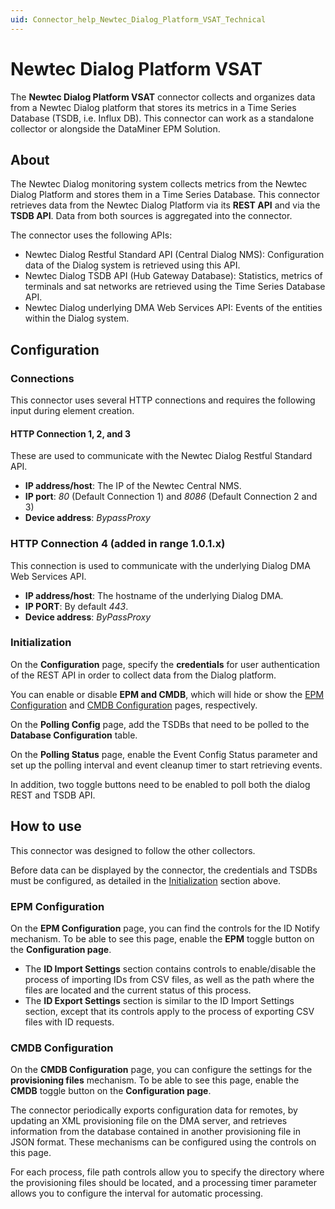 ```yaml
---
uid: Connector_help_Newtec_Dialog_Platform_VSAT_Technical
---
```


# Newtec Dialog Platform VSAT

The **Newtec Dialog Platform VSAT** connector collects and organizes data from a Newtec Dialog platform that stores its metrics in a Time Series Database (TSDB, i.e. Influx DB). This connector can work as a standalone collector or alongside the DataMiner EPM Solution.

## About

The Newtec Dialog monitoring system collects metrics from the Newtec Dialog Platform and stores them in a Time Series Database. This connector retrieves data from the Newtec Dialog Platform via its **REST API** and via the **TSDB API**. Data from both sources is aggregated into the connector.

The connector uses the following APIs:

- Newtec Dialog Restful Standard API (Central Dialog NMS): Configuration data of the Dialog system is retrieved using this API.
- Newtec Dialog TSDB API (Hub Gateway Database): Statistics, metrics of terminals and sat networks are retrieved using the Time Series Database API.
- Newtec Dialog underlying DMA Web Services API: Events of the entities within the Dialog system.

## Configuration

### Connections

This connector uses several HTTP connections and requires the following input during element creation.

#### HTTP Connection 1, 2, and 3

These are used to communicate with the Newtec Dialog Restful Standard API.

- **IP address/host**: The IP of the Newtec Central NMS.
- **IP port**: *80* (Default Connection 1) and *8086* (Default Connection 2 and 3)
- **Device address**: *BypassProxy*

### HTTP Connection 4 (added in range 1.0.1.x)

This connection is used to communicate with the underlying Dialog DMA Web Services API.

- **IP address/host**: The hostname of the underlying Dialog DMA.
- **IP PORT**: By default *443*.
- **Device address**: *ByPassProxy*

### Initialization

On the **Configuration** page, specify the **credentials** for user authentication of the REST API in order to collect data from the Dialog platform.

You can enable or disable **EPM and CMDB**, which will hide or show the [EPM Configuration](#epm-configuration) and [CMDB Configuration](#cmdb-configuration) pages, respectively.

On the **Polling Config** page, add the TSDBs that need to be polled to the **Database Configuration** table.

On the **Polling Status** page, enable the Event Config Status parameter and set up the polling interval and event cleanup timer to start retrieving events.

In addition, two toggle buttons need to be enabled to poll both the dialog REST and TSDB API.

## How to use

This connector was designed to follow the other collectors.

Before data can be displayed by the connector, the credentials and TSDBs must be configured, as detailed in the [Initialization](#initialization) section above.

### EPM Configuration

On the **EPM Configuration** page, you can find the controls for the ID Notify mechanism. To be able to see this page, enable the **EPM** toggle button on the **Configuration page**.

- The **ID Import Settings** section contains controls to enable/disable the process of importing IDs from CSV files, as well as the path where the files are located and the current status of this process.
- The **ID Export Settings** section is similar to the ID Import Settings section, except that its controls apply to the process of exporting CSV files with ID requests.

### CMDB Configuration

On the **CMDB Configuration** page, you can configure the settings for the **provisioning files** mechanism. To be able to see this page, enable the **CMDB** toggle button on the **Configuration page**.

The connector periodically exports configuration data for remotes, by updating an XML provisioning file on the DMA server, and retrieves information from the database contained in another provisioning file in JSON format. These mechanisms can be configured using the controls on this page.

For each process, file path controls allow you to specify the directory where the provisioning files should be located, and a processing timer parameter allows you to configure the interval for automatic processing.
